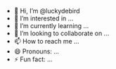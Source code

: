 - 👋 Hi, I’m @luckydebird
- 👀 I’m interested in ...
- 🌱 I’m currently learning ...
- 💞️ I’m looking to collaborate on ...
- 📫 How to reach me ...
- 😄 Pronouns: ...
- ⚡ Fun fact: ...

<!---
luckydebird/luckydebird is a ✨ special ✨ repository because its `README.md` (this file) appears on your GitHub profile.
You can click the Preview link to take a look at your changes.
--->
